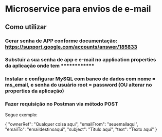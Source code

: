 # Microservice para envios de e-mail

## Como utilizar

### Gerar senha de APP conforme documentação: https://support.google.com/accounts/answer/185833

### Substuir a sua senha de app e e-mail no application properties da aplicação onde tem ************

### Instalar e configurar MySQL com banco de dados com nome = ms_email, e senha do usuário root = password (OU alterar no properties da aplicação)

### Fazer requisição no Postman via método POST 

Segue exemplo: 

{
    "ownerRef": "Qualquer coisa aqui",
    "emailFrom": "seuemailaqui",
    "emailTo": "emaildestinoaqui",
    "subject": "Titulo aqui",
    "text": "Texto aqui"
}
